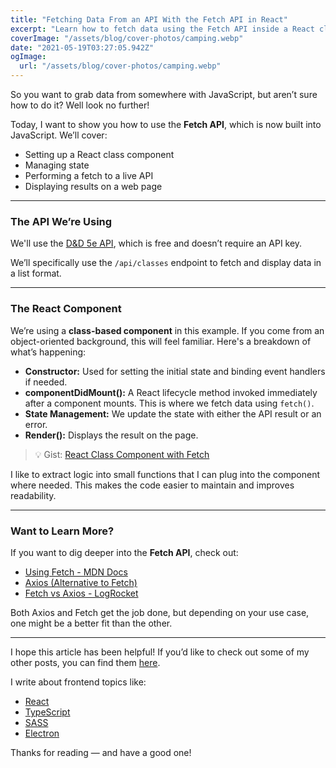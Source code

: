 ```yaml
---
title: "Fetching Data From an API With the Fetch API in React"
excerpt: "Learn how to fetch data using the Fetch API inside a React class component with real-world examples and best practices."
coverImage: "/assets/blog/cover-photos/camping.webp"
date: "2021-05-19T03:27:05.942Z"
ogImage:
  url: "/assets/blog/cover-photos/camping.webp"
---
```


So you want to grab data from somewhere with JavaScript, but aren’t sure how to do it? Well look no further!

Today, I want to show you how to use the **Fetch API**, which is now built into JavaScript. We’ll cover:

- Setting up a React class component
- Managing state
- Performing a fetch to a live API
- Displaying results on a web page

---

### The API We’re Using

We'll use the [D&D 5e API](http://www.dnd5eapi.co/docs#intro), which is free and doesn’t require an API key.

We’ll specifically use the `/api/classes` endpoint to fetch and display data in a list format.

---

### The React Component

We’re using a **class-based component** in this example. If you come from an object-oriented background, this will feel familiar. Here's a breakdown of what’s happening:

- **Constructor:** Used for setting the initial state and binding event handlers if needed.
- **componentDidMount():** A React lifecycle method invoked immediately after a component mounts. This is where we fetch data using `fetch()`.
- **State Management:** We update the state with either the API result or an error.
- **Render():** Displays the result on the page.

> 💡 Gist: [React Class Component with Fetch](https://gist.github.com/jeremylgrice/b092b0c1bd31f65162c9ec20d837a7cc)

I like to extract logic into small functions that I can plug into the component where needed. This makes the code easier to maintain and improves readability.

---

### Want to Learn More?

If you want to dig deeper into the **Fetch API**, check out:

- [Using Fetch - MDN Docs](https://developer.mozilla.org/en-US/docs/Web/API/Fetch_API/Using_Fetch)
- [Axios (Alternative to Fetch)](https://axios-http.com)
- [Fetch vs Axios - LogRocket](https://blog.logrocket.com/axios-or-fetch-api/)

Both Axios and Fetch get the job done, but depending on your use case, one might be a better fit than the other.

---

I hope this article has been helpful! If you’d like to check out some of my other posts, you can find them [here](https://jgrice01.medium.com).

I write about frontend topics like:

- [React](https://blog.devgenius.io/how-do-i-function-react-function-components-in-a-nutshell-59f2521f6d06)
- [TypeScript](https://jgrice01.medium.com/typescript-understanding-the-basics-a2264759cd2d)
- [SASS](https://medium.com/codex/writing-better-sass-with-dynamic-class-generators-e486a0413d0d)
- [Electron](https://jgrice01.medium.com/want-to-build-desktop-apps-using-js-say-hello-to-electron-4f862c3b4e38)

Thanks for reading — and have a good one!
